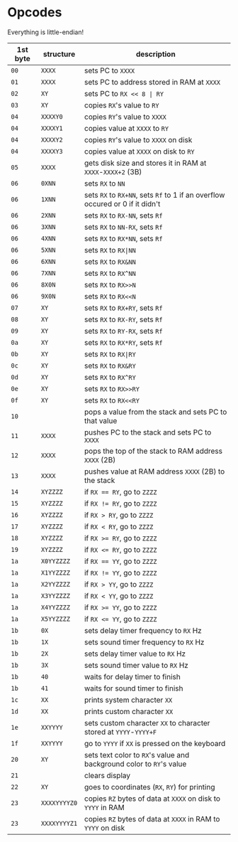 # Opcodes
Everything is little-endian!

|1st byte|structure|description|
|-|-|-|
|`00`|`XXXX`|sets PC to `XXXX`|
|`01`|`XXXX`|sets PC to address stored in RAM at `XXXX`|
|`02`|`XY`|sets PC to `RX << 8 \| RY`|
|`03`|`XY`|copies `RX`'s value to `RY`|
|`04`|`XXXXY0`|copies `RY`'s value to `XXXX`|
|`04`|`XXXXY1`|copies value at `XXXX` to `RY`|
|`04`|`XXXXY2`|copies `RY`'s value to `XXXX` on disk|
|`04`|`XXXXY3`|copies value at `XXXX` on disk to `RY`|
|`05`|`XXXX`|gets disk size and stores it in RAM at `XXXX`-`XXXX+2` (3B)|
|`06`|`0XNN`|sets `RX` to `NN`|
|`06`|`1XNN`|sets `RX` to `RX+NN`, sets `Rf` to 1 if an overflow occured or 0 if it didn't|
|`06`|`2XNN`|sets `RX` to `RX-NN`, sets `Rf`|
|`06`|`3XNN`|sets `RX` to `NN-RX`, sets `Rf`|
|`06`|`4XNN`|sets `RX` to `RX*NN`, sets `Rf`|
|`06`|`5XNN`|sets `RX` to `RX\|NN`|
|`06`|`6XNN`|sets `RX` to `RX&NN`|
|`06`|`7XNN`|sets `RX` to `RX^NN`|
|`06`|`8X0N`|sets `RX` to `RX>>N`|
|`06`|`9X0N`|sets `RX` to `RX<<N`|
|`07`|`XY`|sets `RX` to `RX+RY`, sets `Rf`|
|`08`|`XY`|sets `RX` to `RX-RY`, sets `Rf`|
|`09`|`XY`|sets `RX` to `RY-RX`, sets `Rf`|
|`0a`|`XY`|sets `RX` to `RX*RY`, sets `Rf`|
|`0b`|`XY`|sets `RX` to `RX\|RY`|
|`0c`|`XY`|sets `RX` to `RX&RY`|
|`0d`|`XY`|sets `RX` to `RX^RY`|
|`0e`|`XY`|sets `RX` to `RX>>RY`|
|`0f`|`XY`|sets `RX` to `RX<<RY`|
|`10`||pops a value from the stack and sets PC to that value|
|`11`|`XXXX`|pushes PC to the stack and sets PC to `XXXX`|
|`12`|`XXXX`|pops the top of the stack to RAM address `XXXX` (2B)|
|`13`|`XXXX`|pushes value at RAM address `XXXX` (2B) to the stack|
|`14`|`XYZZZZ`|if `RX == RY`, go to `ZZZZ`|
|`15`|`XYZZZZ`|if `RX != RY`, go to `ZZZZ`|
|`16`|`XYZZZZ`|if `RX > RY`, go to `ZZZZ`|
|`17`|`XYZZZZ`|if `RX < RY`, go to `ZZZZ`|
|`18`|`XYZZZZ`|if `RX >= RY`, go to `ZZZZ`|
|`19`|`XYZZZZ`|if `RX <= RY`, go to `ZZZZ`|
|`1a`|`X0YYZZZZ`|if `RX == YY`, go to `ZZZZ`|
|`1a`|`X1YYZZZZ`|if `RX != YY`, go to `ZZZZ`|
|`1a`|`X2YYZZZZ`|if `RX > YY`, go to `ZZZZ`|
|`1a`|`X3YYZZZZ`|if `RX < YY`, go to `ZZZZ`|
|`1a`|`X4YYZZZZ`|if `RX >= YY`, go to `ZZZZ`|
|`1a`|`X5YYZZZZ`|if `RX <= YY`, go to `ZZZZ`|
|`1b`|`0X`|sets delay timer frequency to `RX` Hz|
|`1b`|`1X`|sets sound timer frequency to `RX` Hz|
|`1b`|`2X`|sets delay timer value to `RX` Hz|
|`1b`|`3X`|sets sound timer value to `RX` Hz|
|`1b`|`40`|waits for delay timer to finish|
|`1b`|`41`|waits for sound timer to finish|
|`1c`|`XX`|prints system character `XX`|
|`1d`|`XX`|prints custom character `XX`|
|`1e`|`XXYYYY`|sets custom character `XX` to character stored at `YYYY`-`YYYY+F`|
|`1f`|`XXYYYY`|go to `YYYY` if `XX` is pressed on the keyboard|
|`20`|`XY`|sets text color to `RX`'s value and background color to `RY`'s value|
|`21`||clears display|
|`22`|`XY`|goes to coordinates (`RX`, `RY`) for printing|
|`23`|`XXXXYYYYZ0`|copies `RZ` bytes of data at `XXXX` on disk to `YYYY` in RAM|
|`23`|`XXXXYYYYZ1`|copies `RZ` bytes of data at `XXXX` in RAM to `YYYY` on disk|